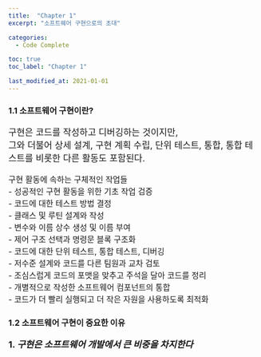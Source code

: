 ```yaml
---
title:  "Chapter 1"
excerpt: "소프트웨어 구현으로의 초대"

categories:
  - Code Complete

toc: true
toc_label: "Chapter 1"

last_modified_at: 2021-01-01
---
```


### 1.1 소프트웨어 구현이란?

<p style = "font-size: 18px;"> 구현은 코드를 작성하고 디버깅하는 것이지만,<br>
그와 더불어 상세 설계, 구현 계획 수립, 단위 테스트, 통합, 통합 테스트를 비롯한 다른 활동도 포함된다.</p>


<p style = "font-size: 16px;"> 구현 활동에 속하는 구체적인 작업들<br>
- 성공적인 구현 활동을 위한 기초 작업 검증<br>
- 코드에 대한 테스트 방법 결정<br>
- 클래스 및 루틴 설계와 작성<br>
- 변수와 이름 상수 생성 및 이름 부여<br>
- 제어 구조 선택과 명령문 블록 구조화<br>
- 코드에 대한 단위 테스트, 통합 테스트, 디버깅<br>
- 저수준 설계와 코드를 다른 팀원과 교차 검토<br>
- 조심스럽게 코드의 포맷을 맞추고 주석을 달아 코드를 정리<br>
- 개별적으로 작성한 소프트웨어 컴포넌트의 통합<br>
- 코드가 더 빨리 실행되고 더 작은 자원을 사용하도록 최적화 </p>



### 1.2 소프트웨어 구현이 중요한 이유

<p style = "font-size: 18px;"><b>1. <i>구현은 소프트웨어 개발에서 큰 비중을 차지한다</i></b></p>
